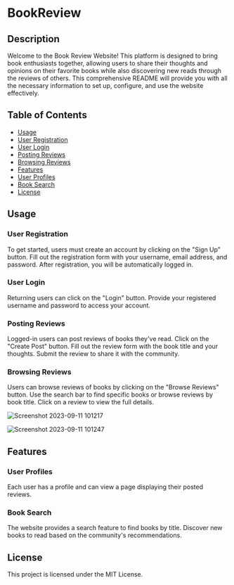 # BookReview

## Description
Welcome to the Book Review Website! This platform is designed to bring book enthusiasts together, allowing users to share their thoughts and opinions on their favorite books while also discovering new reads through the reviews of others. This comprehensive README will provide you with all the necessary information to set up, configure, and use the website effectively.

## Table of Contents
- [Usage](#usage)
- [User Registration](#user-registration)
- [User Login](#user-login)
- [Posting Reviews](#posting-reviews)
- [Browsing Reviews](#browsing-reviews)
- [Features](#features)
- [User Profiles](#user-profiles)
- [Book Search](#book-search)
- [License](#license)

## Usage
### User Registration
To get started, users must create an account by clicking on the "Sign Up" button.
Fill out the registration form with your username, email address, and password.
After registration, you will be automatically logged in.
### User Login
Returning users can click on the "Login" button.
Provide your registered username and password to access your account.
### Posting Reviews
Logged-in users can post reviews of books they've read.
Click on the "Create Post" button.
Fill out the review form with the book title and your thoughts.
Submit the review to share it with the community.
### Browsing Reviews
Users can browse reviews of books by clicking on the "Browse Reviews" button.
Use the search bar to find specific books or browse reviews by book title.
Click on a review to view the full details.

![Screenshot 2023-09-11 101217](https://github.com/HarryFelty/BookReview/assets/125701349/779e11f9-bd59-439c-80bc-db0ba720c59f)

![Screenshot 2023-09-11 101247](https://github.com/HarryFelty/BookReview/assets/125701349/fe2b4104-4243-458d-92fb-9c35fbe65416)

## Features
### User Profiles
Each user has a profile and can view a page displaying their posted reviews.
### Book Search
The website provides a search feature to find books by title.
Discover new books to read based on the community's recommendations.

## License
This project is licensed under the MIT License.
